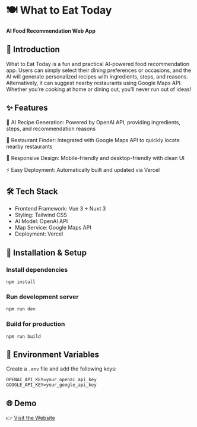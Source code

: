 # 🍽️  What to Eat Today
**AI Food Recommendation Web App**

## 📖 Introduction
What to Eat Today is a fun and practical AI-powered food recommendation app.
Users can simply select their dining preferences or occasions, and the AI will generate personalized recipes with ingredients, steps, and reasons.
Alternatively, it can suggest nearby restaurants using Google Maps API.
Whether you’re cooking at home or dining out, you’ll never run out of ideas!

## ✨ Features
🤖 AI Recipe Generation: Powered by OpenAI API, providing ingredients, steps, and recommendation reasons

🍜 Restaurant Finder: Integrated with Google Maps API to quickly locate nearby restaurants

🎨 Responsive Design: Mobile-friendly and desktop-friendly with clean UI

⚡ Easy Deployment: Automatically built and updated via Vercel

## 🛠 Tech Stack
- Frontend Framework: Vue 3 + Nuxt 3
- Styling: Tailwind CSS
- AI Model: OpenAI API
- Map Service: Google Maps API
- Deployment: Vercel

## 🚀 Installation & Setup
### Install dependencies
`npm install`

### Run development server
`npm run dev`

### Build for production
`npm run build`

## 📌 Environment Variables
Create a `.env` file and add the following keys:
```
OPENAI_API_KEY=your_openai_api_key
GOOGLE_API_KEY=your_google_api_key
```

## 🌐 Demo
👉 [Visit the Website](https://what-to-eat-ai.vercel.app/)


